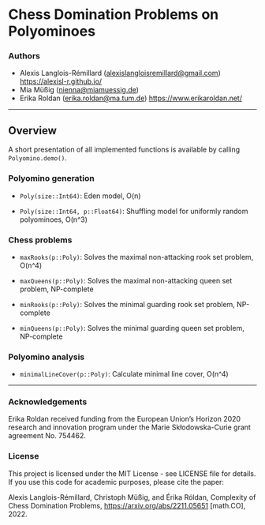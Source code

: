# Chess Domination Problems on Polyominoes

### Authors
* Alexis Langlois-Rémillard (alexislangloisremillard@gmail.com) https://alexisl-r.github.io/
* Mia Müßig (nienna@miamuessig.de)
* Erika Roldan (erika.roldan@ma.tum.de) https://www.erikaroldan.net/

---

## Overview

A short presentation of all implemented functions is available by calling `Polyomino.demo()`.

### Polyomino generation

* `Poly(size::Int64)`: Eden model, O(n)

* `Poly(size::Int64, p::Float64)`: Shuffling model for uniformly random polyominoes, O(n^3)

### Chess problems

* `maxRooks(p::Poly)`: Solves the maximal non-attacking rook set problem, O(n^4)

* `maxQueens(p::Poly)`: Solves the maximal non-attacking queen set problem, NP-complete

* `minRooks(p::Poly)`: Solves the minimal guarding rook set problem, NP-complete

* `minQueens(p::Poly)`: Solves the minimal guarding queen set problem, NP-complete

### Polyomino analysis

* `minimalLineCover(p::Poly)`: Calculate minimal line cover, O(n^4)

---

### Acknowledgements

Erika Roldan received funding from the European Union’s Horizon 2020 research and innovation program under the Marie Skłodowska-Curie grant agreement No. 754462.

### License
This project is licensed under the MIT License - see LICENSE file for details. If you use this code for academic purposes, please cite the paper: 

Alexis Langlois-Rémillard, Christoph Müßig, and Érika Róldan, Complexity of Chess Domination Problems, https://arxiv.org/abs/2211.05651 [math.CO], 2022.
